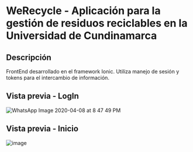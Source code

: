 # WeRecycle - Aplicación para la gestión de residuos reciclables en la Universidad de Cundinamarca

## Descripción
FrontEnd desarrollado en el framework Ionic. Utiliza manejo de sesión y tokens para el intercambio de información.

## Vista previa - LogIn

![WhatsApp Image 2020-04-08 at 8 47 49 PM](https://user-images.githubusercontent.com/67478427/133294248-eb59a4d7-4416-4eaa-9c7e-62b9d38d2911.jpeg)

## Vista previa - Inicio

![image](https://user-images.githubusercontent.com/67478427/133295062-41de9446-bb1d-4351-b9a0-8e8c74ba368d.png)
